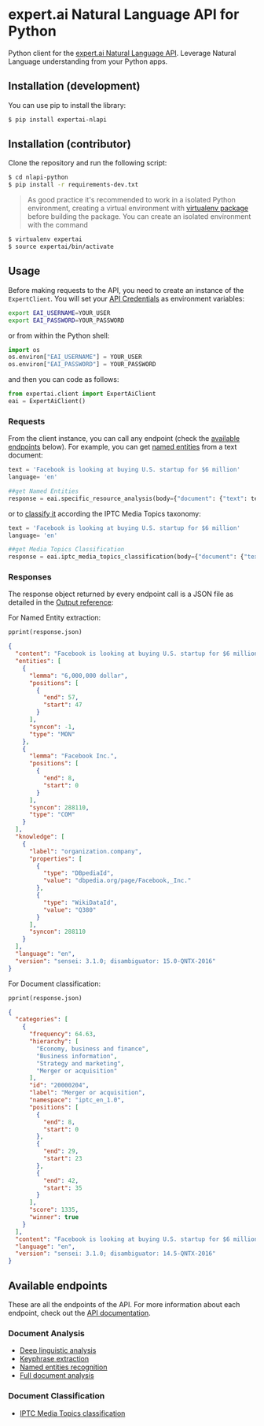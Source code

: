 # expert.ai Natural Language API for Python

Python client for the [expert.ai Natural Language API](https://developer.expert.ai/). Leverage Natural Language understanding from your Python apps.

Installation (development)
---------------

You can use pip to install the library:

```bash
$ pip install expertai-nlapi
```


Installation (contributor)
---------------

Clone the repository and run the following script:

```bash
$ cd nlapi-python
$ pip install -r requirements-dev.txt
```

> As good practice it's recommended to work in a isolated Python environment, creating a virtual environment with [virtualenv package](https://virtualenv.pypa.io/en/stable/installation.html) before building the package. You can create an isolated environment with the command

 ```bash
$ virtualenv expertai
$ source expertai/bin/activate
```


Usage
------


Before making requests to the API, you need to create an instance of the `ExpertClient`. You will set your [API Credentials](https://developer.expert.ai/ui/login) as environment variables:

```bash
export EAI_USERNAME=YOUR_USER
export EAI_PASSWORD=YOUR_PASSWORD
```

or from within the Python shell:

```python
import os
os.environ["EAI_USERNAME"] = YOUR_USER
os.environ["EAI_PASSWORD"] = YOUR_PASSWORD
```

and then you can code as follows:

```python
from expertai.client import ExpertAiClient
eai = ExpertAiClient()
```


### Requests

From the client instance, you can call any endpoint (check the [available endpoints](#available-endpoints) below). For example, you can get [named entities](#document-analysis) from a text document:


```python
text = 'Facebook is looking at buying U.S. startup for $6 million' 
language= 'en'

##get Named Entities
response = eai.specific_resource_analysis(body={"document": {"text": text}}, params={'language': language, 'resource': 'entities'})
```

or to [classify it](#document-classification) according the IPTC Media Topics taxonomy:


```python
text = 'Facebook is looking at buying U.S. startup for $6 million' 
language= 'en'

##get Media Topics Classification
response = eai.iptc_media_topics_classification(body={"document": {"text": text}}, params={'language': language})
```


### Responses

The response object returned by every endpoint call is a JSON file as detailed in the [Output reference](https://docs.expert.ai/nlapi/v1/reference/output/):

For Named Entity extraction:

```python
pprint(response.json)
```

```json
{
  "content": "Facebook is looking at buying U.S. startup for $6 million",
  "entities": [
    {
      "lemma": "6,000,000 dollar",
      "positions": [
        {
          "end": 57,
          "start": 47
        }
      ],
      "syncon": -1,
      "type": "MON"
    },
    {
      "lemma": "Facebook Inc.",
      "positions": [
        {
          "end": 8,
          "start": 0
        }
      ],
      "syncon": 288110,
      "type": "COM"
    }
  ],
  "knowledge": [
    {
      "label": "organization.company",
      "properties": [
        {
          "type": "DBpediaId",
          "value": "dbpedia.org/page/Facebook,_Inc."
        },
        {
          "type": "WikiDataId",
          "value": "Q380"
        }
      ],
      "syncon": 288110
    }
  ],
  "language": "en",
  "version": "sensei: 3.1.0; disambiguator: 15.0-QNTX-2016"
}
```
For Document classification:

```python
pprint(response.json)
```

```json
{
  "categories": [
    {
      "frequency": 64.63,
      "hierarchy": [
        "Economy, business and finance",
        "Business information",
        "Strategy and marketing",
        "Merger or acquisition"
      ],
      "id": "20000204",
      "label": "Merger or acquisition",
      "namespace": "iptc_en_1.0",
      "positions": [
        {
          "end": 8,
          "start": 0
        },
        {
          "end": 29,
          "start": 23
        },
        {
          "end": 42,
          "start": 35
        }
      ],
      "score": 1335,
      "winner": true
    }
  ],
  "content": "Facebook is looking at buying U.S. startup for $6 million",
  "language": "en",
  "version": "sensei: 3.1.0; disambiguator: 14.5-QNTX-2016"
}
```


Available endpoints
------------------------

These are all the endpoints of the API. For more information about each endpoint, check out the [API documentation](https://docs.expert.ai/nlapi/v1/).


### Document Analysis


* [Deep linguistic analysis](https://docs.expert.ai/nlapi/v1/reference/output/linguistic-analysis/)	
* [Keyphrase extraction](https://docs.expert.ai/nlapi/v1/reference/output/keyphrase-extraction/)	
* [Named entities recognition](https://docs.expert.ai/nlapi/v1/reference/output/entity-recognition/)
* [Full document analysis](https://docs.expert.ai/nlapi/v1/reference/output/full-analysis/)


### Document Classification


* [IPTC Media Topics classification](https://docs.expert.ai/nlapi/v1/reference/output/classification/)

